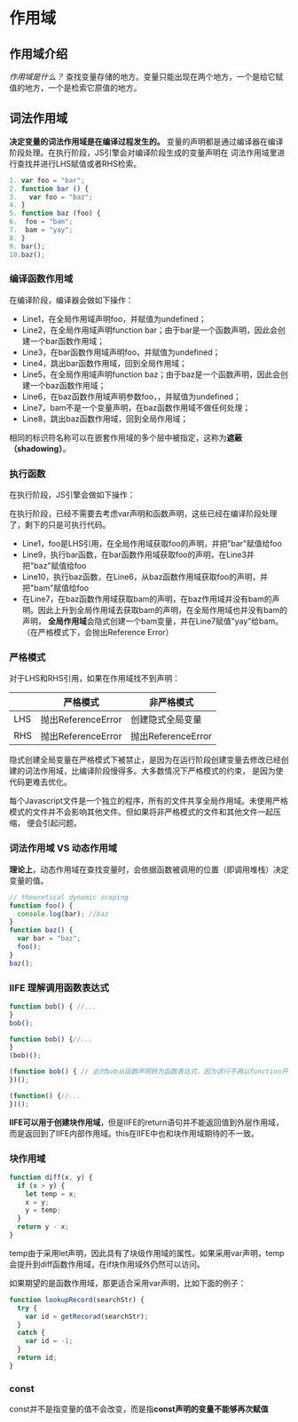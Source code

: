 # 作用域

## 作用域介绍
_作用域是什么？_ 查找变量存储的地方。变量只能出现在两个地方，一个是给它赋值的地方，一个是检索它原值的地方。

## 词法作用域
**决定变量的词法作用域是在编译过程发生的。** 变量的声明都是通过编译器在编译阶段处理。在执行阶段，JS引擎会对编译阶段生成的变量声明在
词法作用域里进行查找并进行LHS赋值或者RHS检索。

```javascript
1. var foo = "bar"; 
2. function bar () {
3.   var foo = "baz";
4. } 
5. function baz (foo) {
6.  foo = "bam";
7.  bam = "yay";
8. }
9. bar();
10.baz();
```

### 编译函数作用域
在编译阶段，编译器会做如下操作：
- Line1，在全局作用域声明foo，并赋值为undefined；
- Line2，在全局作用域声明function bar；由于bar是一个函数声明，因此会创建一个bar函数作用域；
- Line3，在bar函数作用域声明foo，并赋值为undefined；
- Line4，跳出bar函数作用域，回到全局作用域；
- Line5，在全局作用域声明function baz；由于baz是一个函数声明，因此会创建一个baz函数作用域；
- Line6，在baz函数作用域声明参数foo，，并赋值为undefined；
- Line7，bam不是一个变量声明，在baz函数作用域不做任何处理；
- Line8，跳出baz函数作用域，回到全局作用域；

相同的标识符名称可以在嵌套作用域的多个层中被指定，这称为**遮蔽（shadowing）**。

### 执行函数
在执行阶段，JS引擎会做如下操作：

在执行阶段，已经不需要去考虑var声明和函数声明，这些已经在编译阶段处理了，剩下的只是可执行代码。
    
- Line1，foo是LHS引用，在全局作用域获取foo的声明，并把"bar"赋值给foo
- Line9，执行bar函数，在bar函数作用域获取foo的声明，在Line3并把"baz"赋值给foo
- Line10，执行baz函数，在Line6，从baz函数作用域获取foo的声明，并把"bam"赋值给foo
- 在Line7，在baz函数作用域获取bam的声明，在baz作用域并没有bam的声明。因此上升到全局作用域去获取bam的声明，在全局作用域也并没有bam的声明，
**全局作用域**会隐式创建一个bam变量，并在Line7赋值"yay"给bam。（在严格模式下，会抛出Reference Error）
 
### 严格模式

对于LHS和RHS引用，如果在作用域找不到声明：

|        |严格模式|非严格模式|
|--------|--------|--------|
|LHS|抛出ReferenceError|创建隐式全局变量|
|RHS|抛出ReferenceError|抛出ReferenceError|
 
隐式创建全局变量在严格模式下被禁止，是因为在运行阶段创建变量去修改已经创建的词法作用域，比编译阶段慢得多。大多数情况下严格模式的约束，
是因为使代码更难去优化。

每个Javascript文件是一个独立的程序，所有的文件共享全局作用域。未使用严格模式的文件并不会影响其他文件。但如果将非严格模式的文件和其他文件一起压缩，
便会引起问题。

### 词法作用域 VS 动态作用域
**理论上**，动态作用域在查找变量时，会依据函数被调用的位置（即调用堆栈）决定变量的值。

```javascript
// theoretical dynamic scoping
function foo() {
  console.log(bar); //baz
}
function baz() {
  var bar = "baz";
  foo();
}
baz();
```

### IIFE 理解调用函数表达式
```javascript
function bob() { //...
}
bob();
```
```javascript
function bob() {//...
}
(bob)();
```
```javascript
(function bob() { // 此时bob从函数声明转为函数表达式，因为该行不再以function开始
})();
```
```javascript
(function() {//...
})();
```
**IIFE可以用于创建块作用域**，但是IIFE的return语句并不能返回值到外层作用域，而是返回到了IIFE内部作用域。this在IIFE中也和块作用域期待的不一致。

### 块作用域
```javascript
function diff(x, y) {
  if (x > y) {
    let temp = x;
    x = y;
    y = temp;
  } 
  return y - x;
}
```
temp由于采用let声明，因此具有了块级作用域的属性。如果采用var声明，temp会提升到diff函数作用域，在if块作用域外仍然可以访问。

如果期望的是函数作用域，那更适合采用var声明，比如下面的例子：
```javascript
function lookupRecord(searchStr) {
  try {
    var id = getRecorad(searchStr);
  } 
  catch {
    var id = -1;
  }
  return id;
}
```

### const
const并不是指变量的值不会改变，而是指**const声明的变量不能够再次赋值**